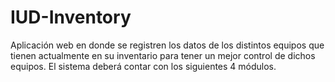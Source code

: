 # IUD-Inventory
Aplicación web en donde se registren los datos de los distintos equipos que tienen actualmente en su inventario para tener un mejor control de dichos equipos. El sistema deberá contar con los siguientes 4 módulos.
